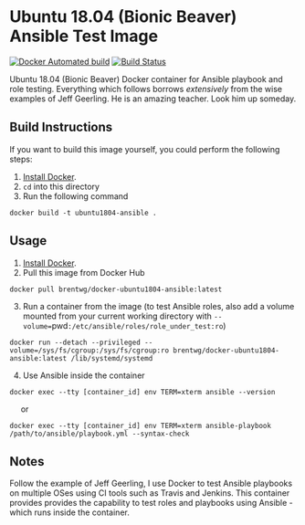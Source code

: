 # Ubuntu 18.04 (Bionic Beaver) Ansible Test Image

[![Docker Automated build](https://img.shields.io/docker/automated/brentwg/docker-ubuntu1804-ansible.svg?maxAge=2592000)](https://hub.docker.com/r/brentwg/docker-ubuntu1810-ansible/) [![Build Status](https://travis-ci.org/brentwg/docker-ubuntu1810-ansible.svg?branch=master)](https://travis-ci.org/brentwg/docker-ubuntu1804-ansible)

Ubuntu 18.04 (Bionic Beaver) Docker container for Ansible playbook and role testing. Everything which follows borrows *extensively* from the wise examples of Jeff Geerling. He is an amazing teacher. Look him up someday.

## Build Instructions

If you want to build this image yourself, you could perform the following steps:

1. [Install Docker](https://docs.docker.com/engine/installation/).  
2. `cd` into this directory
3. Run the following command
```
docker build -t ubuntu1804-ansible .
```

## Usage  

1. [Install Docker](https://docs.docker.com/engine/installation/).  
2. Pull this image from Docker Hub
```
docker pull brentwg/docker-ubuntu1804-ansible:latest
```  
3. Run a container from the image (to test Ansible roles, also add a volume mounted from your current working directory with `--volume=`pwd`:/etc/ansible/roles/role_under_test:ro`)
```
docker run --detach --privileged --volume=/sys/fs/cgroup:/sys/fs/cgroup:ro brentwg/docker-ubuntu1804-ansible:latest /lib/systemd/systemd
```  
4. Use Ansible inside the container
```
docker exec --tty [container_id] env TERM=xterm ansible --version
```  
&nbsp;&nbsp;&nbsp;&nbsp; or 
```
docker exec --tty [container_id] env TERM=xterm ansible-playbook /path/to/ansible/playbook.yml --syntax-check
```  

## Notes
Follow the example of Jeff Geerling, I use Docker to test Ansible playbooks on multiple OSes using CI tools such as Travis and Jenkins. This container provides provides the capability to test roles and playbooks using Ansible - which runs inside the container.  

